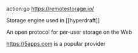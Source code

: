 action:go https://remotestorage.io/

Storage engine used in [[hyperdraft]]

An open protocol for per-user storage on the Web

https://5apps.com is a popular provider